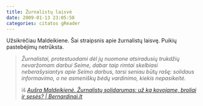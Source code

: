 ```yaml
---
title: Žurnalistų laisvė
date: 2009-01-13 23:05:58
categories: citatos gReader
---
```


Užsikrėčiau Maldeikiene. Šai straipsnis apie žurnalistų laisvę. Puikių pastebėjimų netrūksta.

> *Žurnalistai, protestuodami dėl jų nuomone atsiradusių trukdžių nevaržomam darbui Seime, dabar taip rimtai skelbiasi neberašysiantys apie Seimo darbus, tarsi seniau būtų rašę: solidaus informavimo, o ne asmeniškų bėdų vardinimo, kiekis nepasikeitė.*
>
> iš *[Aušra Maldeikienė. Žurnalistų solidarumas: už ką kovojame, broliai ir sesės? | Bernardinai.lt](http://www.bernardinai.lt/?url=articles/90018)*
